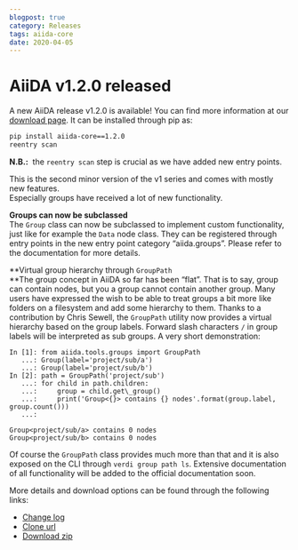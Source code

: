 ```yaml
---
blogpost: true
category: Releases
tags: aiida-core
date: 2020-04-05
---
```


# AiiDA v1.2.0 released

A new AiiDA release v1.2.0 is available! You can find more information at our [download page](http://www.aiida.net/download/). It can be installed through pip as:

```bash
pip install aiida-core==1.2.0
reentry scan
```

**N.B.:**  the `reentry scan` step is crucial as we have added new entry points.

This is the second minor version of the v1 series and comes with mostly new features.  
Especially groups have received a lot of new functionality.

**Groups can now be subclassed**  
The `Group` class can now be subclassed to implement custom functionality, just like for example the `Data` node class. They can be registered through entry points in the new entry point category “aiida.groups”. Please refer to the documentation for more details.

**Virtual group hierarchy through `GroupPath`  
**The group concept in AiiDA so far has been “flat”. That is to say, group can contain nodes, but you a group cannot contain another group. Many users have expressed the wish to be able to treat groups a bit more like folders on a filesystem and add some hierarchy to them. Thanks to a contribution by Chris Sewell, the `GroupPath` utility now provides a virtual hierarchy based on the group labels. Forward slash characters `/` in group labels will be interpreted as sub groups. A very short demonstration:

```pycon
In [1]: from aiida.tools.groups import GroupPath
   ...: Group(label='project/sub/a')
   ...: Group(label='project/sub/b')
In [2]: path = GroupPath('project/sub')    
   ...: for child in path.children:    
   ...:     group = child.get\_group()    
   ...:     print('Group<{}> contains {} nodes'.format(group.label, group.count()))    
   ...:

Group<project/sub/a> contains 0 nodes
Group<project/sub/b> contains 0 nodes
```

Of course the `GroupPath` class provides much more than that and it is also exposed on the CLI through `verdi group path ls`. Extensive documentation of all functionality will be added to the official documentation soon.

More details and download options can be found through the following links:

- [Change log](https://github.com/aiidateam/aiida-core/blob/v1.2.0/CHANGELOG.md)
- [Clone url](https://github.com/aiidateam/aiida-core/tree/v1.2.0)
- [Download zip](https://github.com/aiidateam/aiida-core/archive/v1.2.0.zip)